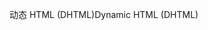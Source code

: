 <span data-ttu-id="b6785-101">动态 HTML (DHTML)</span><span class="sxs-lookup"><span data-stu-id="b6785-101">Dynamic HTML (DHTML)</span></span>